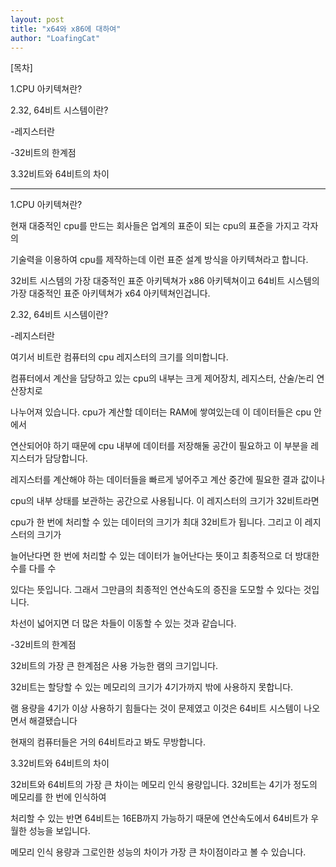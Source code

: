 ```yaml
---
layout: post
title: "x64와 x86에 대하여"
author: "LoafingCat"
---
```



[목차]

1.CPU 아키텍쳐란?

2.32, 64비트 시스템이란?

-레지스터란

-32비트의 한계점

3.32비트와 64비트의 차이


----------------------------------


1.CPU 아키텍쳐란?

현재 대중적인 cpu를 만드는 회사들은 업계의 표준이 되는 cpu의 표준을 가지고 각자의

기술력을 이용하여 cpu를 제작하는데 이런 표준 설계 방식을 아키텍쳐라고 합니다.

32비트 시스템의 가장 대중적인 표준 아키텍쳐가 x86 아키텍쳐이고 64비트 시스템의 가장 대중적인 표준 아키텍쳐가 
x64 아키텍쳐인겁니다.



2.32, 64비트 시스템이란?

-레지스터란

여기서 비트란 컴퓨터의 cpu 레지스터의 크기를 의미합니다.

컴퓨터에서 계산을 담당하고 있는 cpu의 내부는 크게 제어장치, 레지스터, 산술/논리 연산장치로 

나누어져 있습니다. cpu가 계산할 데이터는 RAM에 쌓여있는데 이 데이터들은 cpu 안에서

연산되어야 하기 때문에 cpu 내부에 데이터를 저장해둘 공간이 필요하고 이 부분을 레지스터가 담당합니다.

레지스터를 계산해야 하는 데이터들을 빠르게 넣어주고 계산 중간에 필요한 결과 값이나 

cpu의 내부 상태를 보관하는 공간으로 사용됩니다. 이 레지스터의 크기가 32비트라면 

cpu가 한 번에 처리할 수 있는 데이터의 크기가 최대 32비트가 됩니다. 그리고 이 레지스터의 크기가

늘어난다면 한 번에 처리할 수 있는 데이터가 늘어난다는 뜻이고 최종적으로 더 방대한 수를 다를 수

있다는 뜻입니다. 그래서 그만큼의 최종적인 연산속도의 증진을 도모할 수 있다는 것입니다.

차선이 넓어지면 더 많은 차들이 이동할 수 있는 것과 같습니다.

-32비트의 한계점

32비트의 가장 큰 한계점은 사용 가능한 램의 크기입니다.

32비트는 할당할 수 있는 메모리의 크기가 4기가까지 밖에 사용하지 못합니다.

램 용량을 4기가 이상 사용하기 힘들다는 것이 문제였고 이것은 64비트 시스템이 나오면서 해결됐습니다

현재의 컴퓨터들은 거의 64비트라고 봐도 무방합니다.



3.32비트와 64비트의 차이

32비트와 64비트의 가장 큰 차이는 메모리 인식 용량입니다. 32비트는 4기가 정도의 메모리를 한 번에 인식하여

처리할 수 있는 반면 64비트는 16EB까지 가능하기 때문에 연산속도에서 64비트가 우월한 성능을 보입니다.

메모리 인식 용량과 그로인한 성능의 차이가 가장 큰 차이점이라고 볼 수 있습니다.